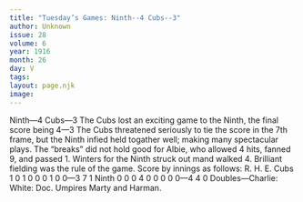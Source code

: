 ```yaml
---
title: "Tuesday’s Games: Ninth--4 Cubs--3"
author: Unknown
issue: 28
volume: 6
year: 1916
month: 26
day: V
tags:
layout: page.njk
image:
---
```

Ninth—4 Cubs—3       The Cubs lost an exciting game to the Ninth, the final score being 4—3      The Cubs threatened seriously to tie the score in the 7th frame, but the Ninth infied held togather well; making many spectacular plays.       The “breaks” did not hold good for Albie, who allowed 4 hits, fanned 9, and passed 1.       Winters for the Ninth struck out mand walked 4.       Brilliant fielding was the rule of the game.       Score by innings as follows:       R. H. E. Cubs 1 0 1 0 0 0 1 0 0—3 7 1 Ninth 0 0 0 4 0 0 0 0 0—4 4 0      Doubles—Charlie: White: Doc.       Umpires Marty and Harman.    

